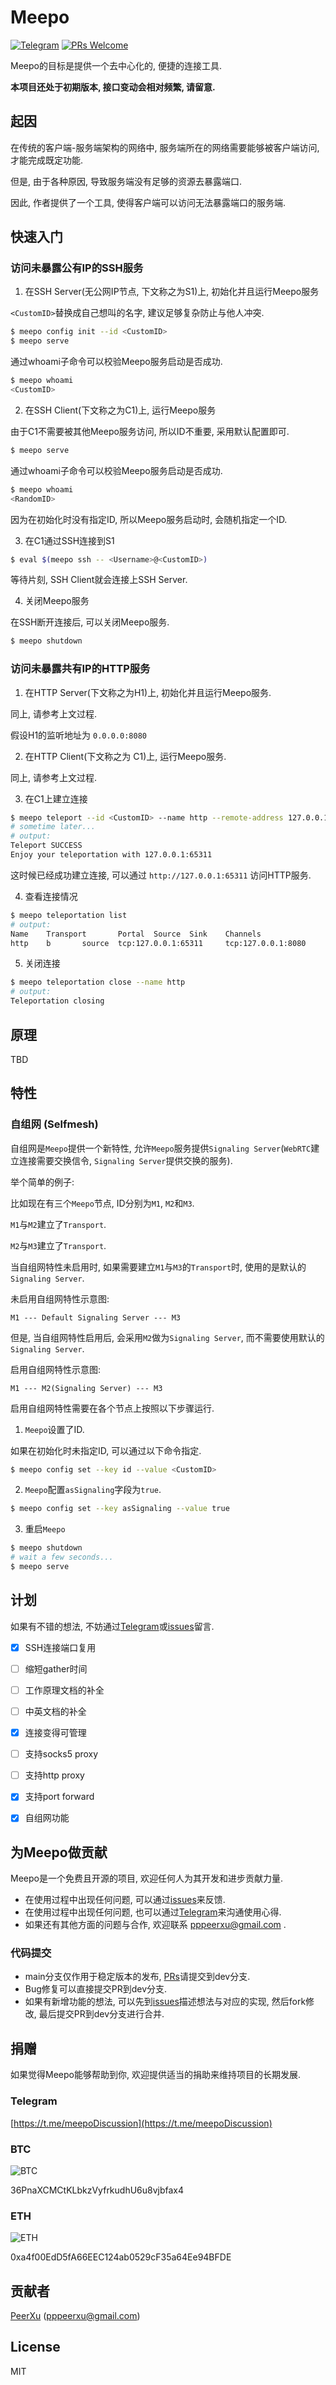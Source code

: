 # Meepo
[![Telegram](https://img.shields.io/badge/Telegram-online-brightgreen.svg)](https://t.me/meepoDiscussion)
[![PRs Welcome](https://img.shields.io/badge/PRs-welcome-brightgreen.svg)](https://github.com/PeerXu/meepo/pulls)

Meepo的目标是提供一个去中心化的, 便捷的连接工具.

**本项目还处于初期版本, 接口变动会相对频繁, 请留意.**


## 起因

在传统的客户端-服务端架构的网络中, 服务端所在的网络需要能够被客户端访问, 才能完成既定功能.

但是, 由于各种原因, 导致服务端没有足够的资源去暴露端口.

因此, 作者提供了一个工具, 使得客户端可以访问无法暴露端口的服务端.


## 快速入门

### 访问未暴露公有IP的SSH服务

1. 在SSH Server(无公网IP节点, 下文称之为S1)上, 初始化并且运行Meepo服务

`<CustomID>`替换成自己想叫的名字, 建议足够复杂防止与他人冲突.

```bash
$ meepo config init --id <CustomID>
$ meepo serve
```

通过whoami子命令可以校验Meepo服务启动是否成功.

```bash
$ meepo whoami
<CustomID>
```

2. 在SSH Client(下文称之为C1)上, 运行Meepo服务

由于C1不需要被其他Meepo服务访问, 所以ID不重要, 采用默认配置即可.

```bash
$ meepo serve
```

 通过whoami子命令可以校验Meepo服务启动是否成功.

```bash
$ meepo whoami
<RandomID>
```

因为在初始化时没有指定ID, 所以Meepo服务启动时, 会随机指定一个ID.

3. 在C1通过SSH连接到S1

```bash
$ eval $(meepo ssh -- <Username>@<CustomID>)
```

等待片刻, SSH Client就会连接上SSH Server.

4. 关闭Meepo服务

在SSH断开连接后, 可以关闭Meepo服务.

```bash
$ meepo shutdown
```


### 访问未暴露共有IP的HTTP服务

1. 在HTTP Server(下文称之为H1)上, 初始化并且运行Meepo服务.

同上, 请参考上文过程.

假设H1的监听地址为 `0.0.0.0:8080`

2. 在HTTP Client(下文称之为 C1)上, 运行Meepo服务.

同上, 请参考上文过程.

3. 在C1上建立连接

```bash
$ meepo teleport --id <CustomID> --name http --remote-address 127.0.0.1:8080
# sometime later...
# output:
Teleport SUCCESS
Enjoy your teleportation with 127.0.0.1:65311
```

这时候已经成功建立连接, 可以通过 `http://127.0.0.1:65311` 访问HTTP服务.

4. 查看连接情况

```bash
$ meepo teleportation list
# output:
Name    Transport       Portal  Source  Sink    Channels
http    b       source  tcp:127.0.0.1:65311     tcp:127.0.0.1:8080      0
```

5. 关闭连接

```bash
$ meepo teleportation close --name http
# output:
Teleportation closing
```

## 原理

TBD

## 特性

### 自组网 (Selfmesh)

自组网是`Meepo`提供一个新特性, 允许`Meepo`服务提供`Signaling Server`(`WebRTC`建立连接需要交换信令, `Signaling Server`提供交换的服务).

举个简单的例子:

比如现在有三个`Meepo`节点, ID分别为`M1`, `M2`和`M3`.

`M1`与`M2`建立了`Transport`.

`M2`与`M3`建立了`Transport`.

当自组网特性未启用时, 如果需要建立`M1`与`M3`的`Transport`时, 使用的是默认的`Signaling Server`.

未启用自组网特性示意图:

```
M1 --- Default Signaling Server --- M3
```

但是, 当自组网特性启用后, 会采用`M2`做为`Signaling Server`, 而不需要使用默认的`Signaling Server`.

启用自组网特性示意图:

```
M1 --- M2(Signaling Server) --- M3
```

启用自组网特性需要在各个节点上按照以下步骤运行.

1. `Meepo`设置了ID.

如果在初始化时未指定ID,  可以通过以下命令指定.

```bash
$ meepo config set --key id --value <CustomID>
```

2. `Meepo`配置`asSignaling`字段为`true`.

```bash
$ meepo config set --key asSignaling --value true
```

3. 重启`Meepo`

```bash
$ meepo shutdown
# wait a few seconds...
$ meepo serve
```

## 计划

如果有不错的想法, 不妨通过[Telegram](https://t.me/meepoDiscussion)或[issues](https://github.com/PeerXu/meepo/issues)留言.

- [x] SSH连接端口复用
- [ ] 缩短gather时间
- [ ] 工作原理文档的补全
- [ ] 中英文档的补全
- [x] 连接变得可管理
- [ ] 支持socks5 proxy
- [ ] 支持http proxy
- [x] 支持port forward
- [x] 自组网功能


## 为Meepo做贡献

Meepo是一个免费且开源的项目, 欢迎任何人为其开发和进步贡献力量.

* 在使用过程中出现任何问题, 可以通过[issues](https://github.com/PeerXu/meepo/issues)来反馈.
* 在使用过程中出现任何问题, 也可以通过[Telegram](https://t.me/meepoDiscussion)来沟通使用心得.
* 如果还有其他方面的问题与合作, 欢迎联系 pppeerxu@gmail.com .


### 代码提交

* main分支仅作用于稳定版本的发布, [PRs](https://github.com/PeerXu/meepo/pulls)请提交到dev分支.
* Bug修复可以直接提交PR到dev分支.
* 如果有新增功能的想法, 可以先到[issues](https://github.com/PeerXu/meepo/issues)描述想法与对应的实现, 然后fork修改, 最后提交PR到dev分支进行合并.


## 捐赠

如果觉得Meepo能够帮助到你, 欢迎提供适当的捐助来维持项目的长期发展.

### Telegram

[https://t.me/meepoDiscussion](https://t.me/meepoDiscussion)

### BTC

![BTC](./donations/btc.png)

36PnaXCMCtKLbkzVyfrkudhU6u8vjbfax4

### ETH

![ETH](./donations/eth.png)

0xa4f00EdD5fA66EEC124ab0529cF35a64Ee94BFDE


## 贡献者

[PeerXu](https://github.com/PeerXu) (pppeerxu@gmail.com)


## License

MIT
